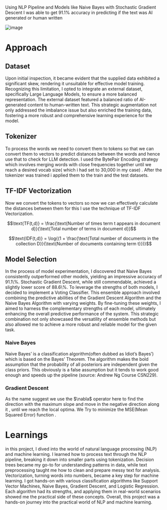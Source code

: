 Using NLP Pipeline and Models like Naive Bayes with Stochastic Gradient Descent I was able to get 91.1% accuracy in predicting if the text was AI generated or human written


![image](https://github.com/cruelkratos/Detect-AI-Generated-Text/assets/116339436/7dfcdda5-97a6-46b1-9477-962149ee44e9)


<h1>Approach</h1>
<h2>Dataset</h2>
Upon initial inspection, it became evident that the supplied data exhibited a significant skew, rendering it unsuitable for effective model training. Recognizing this limitation, I opted to integrate an external dataset, specifically Large Language Models, to ensure a more balanced representation. The external dataset featured a balanced ratio of AI-generated content to human-written text. This strategic augmentation not only addressed the imbalance issue but also enriched the training data, fostering a more robust and comprehensive learning experience for the model.
<h2>Tokenizer</h2>
To process the words we need to convert them to tokens so that we can convert them to vectors to predict distances between the words and hence use that to check for LLM detection. 
I used the BytePair Encoding strategy which involves merging words with close frequencies together until we reach a desired vocab size( which i had set to 30,000 in my case) . After the tokenizer was trained i applied them to the train and the test datasets. 

<h2>TF-IDF Vectorization</h2>
Now we convert the tokens to vectors so now we can effectively calculate the distances between them for this I use the technique of TF-IDF Vectorization.


$$\text{TF(t,d)} =  \frac{\text{Number of times term t appears in document d}}{\text{Total number of terms in document d}}$$


$$\text{IDF(t,d)} =  \log{(1 + \frac{\text{Total number of documents in the collection D}}{\text{Number of documents containing term t}})}$$

<h2>Model Selection</h2>
In the process of model experimentation, I discovered that Naive Bayes consistently outperformed other models, yielding an impressive accuracy of 91.1\%. Stochastic Gradient Descent, while still commendable, achieved a slightly lower score of 88.6\%. To leverage the strengths of both models, I decided to implement a Voting Classifier. This ensemble approach involved combining the predictive abilities of the Gradient Descent Algorithm and the Naive Bayes Algorithm with varying weights. By fine-tuning these weights, I aimed to harness the complementary strengths of each model, ultimately enhancing the overall predictive performance of the system. This strategic combination not only showcased the versatility of ensemble methods but also allowed me to achieve a more robust and reliable model for the given task.

<h3>Naive Bayes</h3>
Naive Bayes’ is a classification algorithm(often dubbed as Idiot’s Bayes’) which is based on the Bayes’ Theorem. The algorithm makes the bold assumption that the probability of all posteriors are independent given the class priors. This obviously is a false assumption but it tends to work good enough and speeds up the pipeline (source: Andrew Ng Course CSN229).
<h3>Gradient Descent</h3>
As the name suggest we use the $\nabla$ operator here to find the direction with the maximum slope and move in the negative direction along it , until we reach the local optima. We Try to minimize the MSE(Mean Squared Error) function .
<h1>Learnings</h1>
in this project, I dived into the world of natural language processing (NLP) and machine learning. I learned how to process text through the NLP pipeline, breaking it down into smaller parts using tokenization. Decision trees became my go-to for understanding patterns in data, while text preprocessing taught me how to clean and prepare messy text for analysis. Vectorization, turning words into numbers, became a key step for machine learning. I got hands-on with various classification algorithms like Support Vector Machines, Naive Bayes, Gradient Descent, and Logistic Regression. Each algorithm had its strengths, and applying them in real-world scenarios showed me the practical side of these concepts. Overall, this project was a hands-on journey into the practical world of NLP and machine learning.
